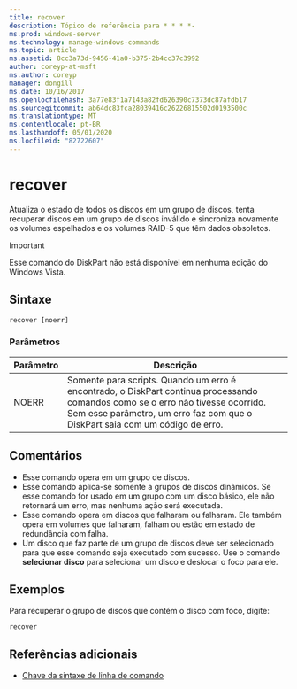 ```yaml
---
title: recover
description: Tópico de referência para * * * *-
ms.prod: windows-server
ms.technology: manage-windows-commands
ms.topic: article
ms.assetid: 8cc3a73d-9456-41a0-b375-2b4cc37c3992
author: coreyp-at-msft
ms.author: coreyp
manager: dongill
ms.date: 10/16/2017
ms.openlocfilehash: 3a77e83f1a7143a82fd626390c7373dc87afdb17
ms.sourcegitcommit: ab64dc83fca28039416c26226815502d0193500c
ms.translationtype: MT
ms.contentlocale: pt-BR
ms.lasthandoff: 05/01/2020
ms.locfileid: "82722607"
---
```

# <a name="recover"></a>recover



Atualiza o estado de todos os discos em um grupo de discos, tenta recuperar discos em um grupo de discos inválido e sincroniza novamente os volumes espelhados e os volumes RAID-5 que têm dados obsoletos.

> [!IMPORTANT]
> Esse comando do DiskPart não está disponível em nenhuma edição do Windows Vista.

## <a name="syntax"></a>Sintaxe

```
recover [noerr]
```

### <a name="parameters"></a>Parâmetros

|Parâmetro|Descrição|
|---------|-----------|
|NOERR|Somente para scripts. Quando um erro é encontrado, o DiskPart continua processando comandos como se o erro não tivesse ocorrido. Sem esse parâmetro, um erro faz com que o DiskPart saia com um código de erro.|

## <a name="remarks"></a>Comentários

-   Esse comando opera em um grupo de discos.
-   Esse comando aplica-se somente a grupos de discos dinâmicos. Se esse comando for usado em um grupo com um disco básico, ele não retornará um erro, mas nenhuma ação será executada.
-   Esse comando opera em discos que falharam ou falharam. Ele também opera em volumes que falharam, falham ou estão em estado de redundância com falha.
-   Um disco que faz parte de um grupo de discos deve ser selecionado para que esse comando seja executado com sucesso. Use o comando **selecionar disco** para selecionar um disco e deslocar o foco para ele.

## <a name="examples"></a>Exemplos

Para recuperar o grupo de discos que contém o disco com foco, digite:
```
recover
```

## <a name="additional-references"></a>Referências adicionais

- [Chave da sintaxe de linha de comando](command-line-syntax-key.md)

